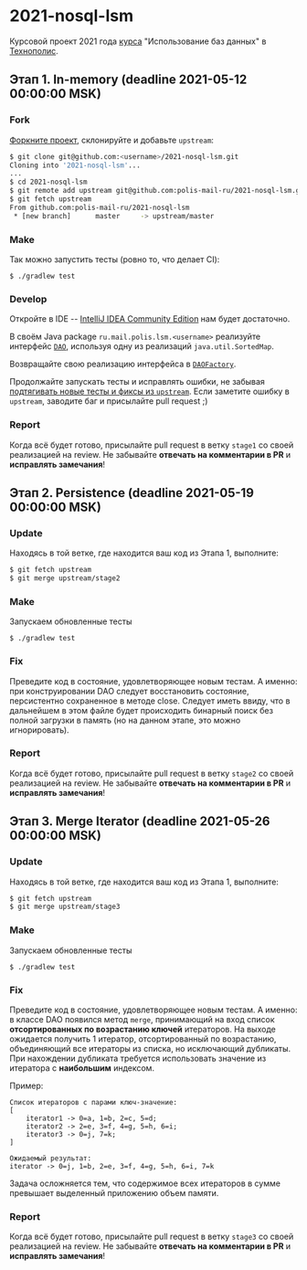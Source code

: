 # 2021-nosql-lsm
Курсовой проект 2021 года [курса](https://polis.mail.ru/curriculum/program/discipline/1169/) "Использование баз данных" в [Технополис](https://polis.mail.ru).

## Этап 1. In-memory (deadline 2021-05-12 00:00:00 MSK)
### Fork
[Форкните проект](https://help.github.com/articles/fork-a-repo/), склонируйте и добавьте `upstream`:
```bash
$ git clone git@github.com:<username>/2021-nosql-lsm.git
Cloning into '2021-nosql-lsm'...
...
$ cd 2021-nosql-lsm
$ git remote add upstream git@github.com:polis-mail-ru/2021-nosql-lsm.git
$ git fetch upstream
From github.com:polis-mail-ru/2021-nosql-lsm
 * [new branch]      master     -> upstream/master
```

### Make
Так можно запустить тесты (ровно то, что делает CI):
```
$ ./gradlew test
```

### Develop
Откройте в IDE -- [IntelliJ IDEA Community Edition](https://www.jetbrains.com/idea/) нам будет достаточно.

В своём Java package `ru.mail.polis.lsm.<username>` реализуйте интерфейс [`DAO`](src/main/java/ru/mail/polis/lsm/DAO.java), используя одну из реализаций `java.util.SortedMap`.

Возвращайте свою реализацию интерфейса в [`DAOFactory`](src/main/java/ru/mail/polis/lsm/DAOFactory.java#L57).

Продолжайте запускать тесты и исправлять ошибки, не забывая [подтягивать новые тесты и фиксы из `upstream`](https://help.github.com/articles/syncing-a-fork/). Если заметите ошибку в `upstream`, заводите баг и присылайте pull request ;)

### Report
Когда всё будет готово, присылайте pull request в ветку `stage1` со своей реализацией на review. Не забывайте **отвечать на комментарии в PR** и **исправлять замечания**!

## Этап 2. Persistence (deadline 2021-05-19 00:00:00 MSK)
### Update
Находясь в той ветке, где находится ваш код из Этапа 1, выполните:
```bash
$ git fetch upstream
$ git merge upstream/stage2
```

### Make
Запускаем обновленные тесты
```
$ ./gradlew test
```

### Fix
Преведите код в состояние, удовлетворяющее новым тестам. А именно: при конструировании DAO следует восстановить состояние, персистентно сохраненное в методе close.
Следует иметь ввиду, что в дальнейшем в этом файле будет происходить бинарный поиск без полной загрузки в память (но на данном этапе, это можно игнорировать).

### Report
Когда всё будет готово, присылайте pull request в ветку `stage2` со своей реализацией на review. Не забывайте **отвечать на комментарии в PR** и **исправлять замечания**!

## Этап 3. Merge Iterator (deadline 2021-05-26 00:00:00 MSK)
### Update
Находясь в той ветке, где находится ваш код из Этапа 1, выполните:
```bash
$ git fetch upstream
$ git merge upstream/stage3
```

### Make
Запускаем обновленные тесты
```
$ ./gradlew test
```

### Fix
Преведите код в состояние, удовлетворяющее новым тестам. А именно: в классе DAO появился метод `merge`, принимающий на вход список **отсортированных по возрастанию ключей** итераторов.
На выходе ожидается получить 1 итератор, отсортированный по возрастанию, объединяющий все итераторы из списка, но исключающий дубликаты.
При нахождении дубликата требуется использовать значение из итератора с **наибольшим** индексом.

Пример:
```
Cписок итераторов с парами ключ-значение:
[
    iterator1 -> 0=a, 1=b, 2=c, 5=d;
    iterator2 -> 2=e, 3=f, 4=g, 5=h, 6=i;
    iterator3 -> 0=j, 7=k;
]

Ожидаемый результат:
iterator -> 0=j, 1=b, 2=e, 3=f, 4=g, 5=h, 6=i, 7=k
```

Задача осложняется тем, что содержимое всех итераторов в сумме превышает выделенный приложению объем памяти.

### Report
Когда всё будет готово, присылайте pull request в ветку `stage3` со своей реализацией на review. Не забывайте **отвечать на комментарии в PR** и **исправлять замечания**!
